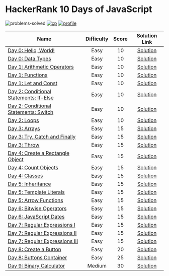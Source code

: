 # HackerRank 10 Days of JavaScript

![problems-solved](https://img.shields.io/badge/Problems%20Solved-0/25-1f425f.svg)
[![cp](https://img.shields.io/badge/also%20see-Competitve%20Programming-1f72ff.svg)](https://github.com/anishLearnsToCode/competitive-programming)
[![profile](https://img.shields.io/badge/also%20see-My%20Hackerrank%20Profile-1f72ff.svg)](https://www.hackerrank.com/anishviewer)

| Name | Difficulty | Score | Solution Link |
|------|:----------:|:-----:|:-------------:|
| [Day 0: Hello, World!](https://www.hackerrank.com/challenges/js10-hello-world) | Easy | 10 | [Solution](day-0/hello_world.js) |
| [Day 0: Data Types](https://www.hackerrank.com/challenges/js10-data-types) | Easy | 10 | [Solution](day-0/data_types.js) |
| [Day 1: Arithmetic Operators](https://www.hackerrank.com/challenges/js10-arithmetic-operators) | Easy | 10 | [Solution](day-1/arithmetic_operators.js) |
| [Day 1: Functions](https://www.hackerrank.com/challenges/js10-function) | Easy | 10 | [Solution](day-1/functions.js) |
| [Day 1: Let and Const](https://www.hackerrank.com/challenges/js10-let-and-const) | Easy | 10 | [Solution](day-1/let_const.js) |
| [Day 2: Conditional Statements: If-Else](https://www.hackerrank.com/challenges/js10-if-else) | Easy | 10 | [Solution](day-2/if_else.js) |
| [Day 2: Conditional Statements: Switch](https://www.hackerrank.com/challenges/js10-switch) | Easy | 10 | [Solution](day-2/switch.js) |
| [Day 2: Loops](https://www.hackerrank.com/challenges/js10-loops) | Easy | 10 | [Solution](day-2/loops.js) |
| [Day 3: Arrays](https://www.hackerrank.com/challenges/js10-arrays) | Easy | 15 | [Solution](day-3/arrays.js) |
| [Day 3: Try, Catch and Finally](https://www.hackerrank.com/challenges/js10-try-catch-and-finally) | Easy | 15 | [Solution](day-3/try_catch_finally.js) |
| [Day 3: Throw](https://www.hackerrank.com/challenges/js10-throw) | Easy | 15 | [Solution](day-3/throw.js) |
| [Day 4: Create a Rectangle Object](https://www.hackerrank.com/challenges/js10-objects) | Easy | 15 | [Solution](day-4/create_rectangle_object.js) |
| [Day 4: Count Objects](https://www.hackerrank.com/challenges/js10-count-objects) | Easy | 15 | [Solution](day-4/count_objects.js) |
| [Day 4: Classes](https://www.hackerrank.com/challenges/js10-class) | Easy | 15 | [Solution](day-4/classes.js) |
| [Day 5: Inheritance](https://www.hackerrank.com/challenges/js10-inheritance) | Easy | 15 | [Solution](day-5/inheritance.js) |
| [Day 5: Template Literals](https://www.hackerrank.com/challenges/js10-template-literals) | Easy | 15 | [Solution](day-5/template_literals.js) |
| [Day 5: Arrow Functions](https://www.hackerrank.com/challenges/js10-arrows) | Easy | 15 | [Solution](day-5/arrow_functions.js) |
| [Day 6: Bitwise Operators](https://www.hackerrank.com/challenges/js10-bitwise) | Easy | 15 | [Solution](day-6/bitwise_operators.js) |
| [Day 6: JavaScript Dates](https://www.hackerrank.com/challenges/js10-date) | Easy | 15 | [Solution](day-6/js_dates.js) |
| [Day 7: Regular Expressions I](https://www.hackerrank.com/challenges/js10-regexp-1) | Easy | 15 | [Solution](day-7/regex_1.js) |
| [Day 7: Regular Expressions II](https://www.hackerrank.com/challenges/js10-regexp-2) | Easy | 15 | [Solution](day-7/regex_2.js) |
| [Day 7: Regular Expressions III](https://www.hackerrank.com/challenges/js10-regexp-3) | Easy | 15 | [Solution](day-7/regex_3.js) |
| [Day 8: Create a Button](https://www.hackerrank.com/challenges/js10-create-a-button) | Easy | 20 | [Solution]() |
| [Day 8: Buttons Container](https://www.hackerrank.com/challenges/js10-buttons-container) | Easy | 25 | [Solution]() |
| [Day 9: Binary Calculator](https://www.hackerrank.com/challenges/js10-binary-calculator) | Medium | 30 | [Solution]() |
